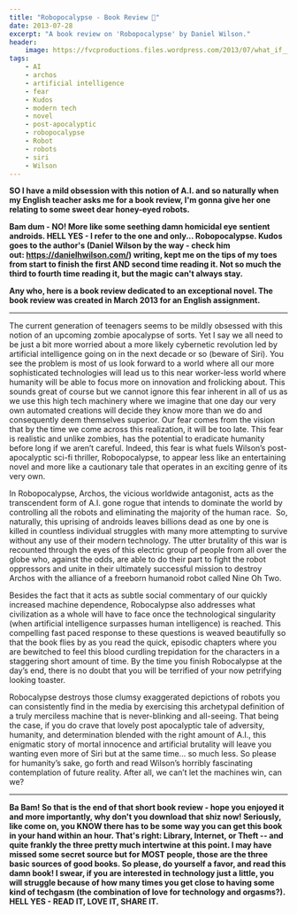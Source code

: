 ```yaml
---
title: "Robopocalypse - Book Review 🤖️"
date: 2013-07-28
excerpt: "A book review on 'Robopocalypse' by Daniel Wilson."
header:
    image: https://fvcproductions.files.wordpress.com/2013/07/what_if_____ws_by_casperium6.jpg?w=1024&h=435&crop=1
tags:
    - AI
    - archos
    - artificial intelligence
    - fear
    - Kudos
    - modern tech
    - novel
    - post-apocalyptic
    - robopocalypse
    - Robot
    - robots
    - siri
    - Wilson
---
```


**SO I have a mild obsession with this notion of A.I. and so naturally
when my English teacher asks me for a book review, I'm gonna give her
one relating to some sweet dear honey-eyed robots.**

**Bam dum - NO! More like some seething damn homicidal eye sentient
androids. HELL YES - I refer to the one and only... Robopocalypse. Kudos
goes to the author's (Daniel Wilson by the way - check him
out: <https://danielhwilson.com/>) writing, kept me on the tips of my
toes from start to finish the first AND second time reading it. Not so
much the third to fourth time reading it, but the magic can't always
stay.**

**Any who, here is a book review dedicated to an exceptional novel. The
book review was created in March 2013 for an English assignment.**

------------------------------------------------------------------------

The current generation of teenagers seems to be mildly obsessed with
this notion of an upcoming zombie apocalypse of sorts. Yet I say we all
need to be just a bit more worried about a more likely cybernetic
revolution led by artificial intelligence going on in the next decade or
so (beware of Siri). You see the problem is most of us look forward to a
world where all our more sophisticated technologies will lead us to this
near worker-less world where humanity will be able to focus more on
innovation and frolicking about. This sounds great of course but we
cannot ignore this fear inherent in all of us as we use this high tech
machinery where we imagine that one day our very own automated creations
will decide they know more than we do and consequently deem themselves
superior. Our fear comes from the vision that by the time we come across
this realization, it will be too late. This fear is realistic and unlike
zombies, has the potential to eradicate humanity before long if we
aren’t careful. Indeed, this fear is what fuels Wilson’s
post-apocalyptic sci-fi thriller, Robopocalypse, to appear less like an
entertaining novel and more like a cautionary tale that operates in an
exciting genre of its very own.

In Robopocalypse, Archos, the vicious worldwide antagonist, acts as the
transcendent form of A.I. gone rogue that intends to dominate the world
by controlling all the robots and eliminating the majority of the human
race.  So, naturally, this uprising of androids leaves billions dead as
one by one is killed in countless individual struggles with many more
attempting to survive without any use of their modern technology. The
utter brutality of this war is recounted through the eyes of this
electric group of people from all over the globe who, against the odds,
are able to do their part to fight the robot oppressors and unite in
their ultimately successful mission to destroy Archos with the alliance
of a freeborn humanoid robot called Nine Oh Two.

Besides the fact that it acts as subtle social commentary of our quickly
increased machine dependence, Robocalypse also addresses what
civilization as a whole will have to face once the technological
singularity (when artificial intelligence surpasses human intelligence)
is reached. This compelling fast paced response to these questions is
weaved beautifully so that the book flies by as you read the quick,
episodic chapters where you are bewitched to feel this blood curdling
trepidation for the characters in a staggering short amount of time. By
the time you finish Robocalypse at the day’s end, there is no doubt that
you will be terrified of your now petrifying looking toaster.

Robocalypse destroys those clumsy exaggerated depictions of robots you
can consistently find in the media by exercising this archetypal
definition of a truly merciless machine that is never-blinking and
all-seeing. That being the case, if you do crave that lovely post
apocalyptic tale of adversity, humanity, and determination blended with
the right amount of A.I., this enigmatic story of mortal innocence and
artificial brutality will leave you wanting even more of Siri but at the
same time... so much less. So please for humanity’s sake, go forth and
read Wilson’s horribly fascinating contemplation of future reality.
After all, we can’t let the machines win, can we?

------------------------------------------------------------------------

**Ba Bam! So that is the end of that short book review - hope you
enjoyed it and more importantly, why don't you download that shiz now!
Seriously, like come on, you KNOW there has to be some way you can get
this book in your hand within an hour. That's right: Library, Internet,
or Theft -- and quite frankly the three pretty much intertwine at this
point. I may have missed some secret source but for MOST people, those
are the three basic sources of good books. So please, do yourself a
favor, and read this damn book! I swear, if you are interested in
technology just a little, you will struggle because of how many times
you get close to having some kind of techgasm (the combination of love
for technology and orgasms?). HELL YES - READ IT, LOVE IT, SHARE IT.**
